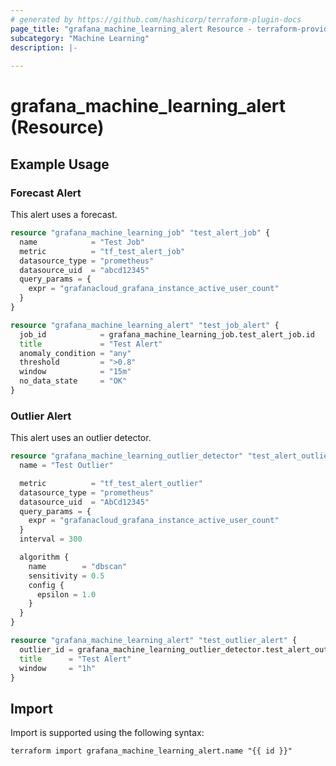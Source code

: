 ```yaml
---
# generated by https://github.com/hashicorp/terraform-plugin-docs
page_title: "grafana_machine_learning_alert Resource - terraform-provider-grafana"
subcategory: "Machine Learning"
description: |-
  
---
```


# grafana_machine_learning_alert (Resource)



## Example Usage

### Forecast Alert

This alert uses a forecast.

```terraform
resource "grafana_machine_learning_job" "test_alert_job" {
  name            = "Test Job"
  metric          = "tf_test_alert_job"
  datasource_type = "prometheus"
  datasource_uid  = "abcd12345"
  query_params = {
    expr = "grafanacloud_grafana_instance_active_user_count"
  }
}

resource "grafana_machine_learning_alert" "test_job_alert" {
  job_id            = grafana_machine_learning_job.test_alert_job.id
  title             = "Test Alert"
  anomaly_condition = "any"
  threshold         = ">0.8"
  window            = "15m"
  no_data_state     = "OK"
}
```

### Outlier Alert

This alert uses an outlier detector.

```terraform
resource "grafana_machine_learning_outlier_detector" "test_alert_outlier_detector" {
  name = "Test Outlier"

  metric          = "tf_test_alert_outlier"
  datasource_type = "prometheus"
  datasource_uid  = "AbCd12345"
  query_params = {
    expr = "grafanacloud_grafana_instance_active_user_count"
  }
  interval = 300

  algorithm {
    name        = "dbscan"
    sensitivity = 0.5
    config {
      epsilon = 1.0
    }
  }
}

resource "grafana_machine_learning_alert" "test_outlier_alert" {
  outlier_id = grafana_machine_learning_outlier_detector.test_alert_outlier_detector.id
  title      = "Test Alert"
  window     = "1h"
}
```

## Import

Import is supported using the following syntax:

```shell
terraform import grafana_machine_learning_alert.name "{{ id }}"
```
